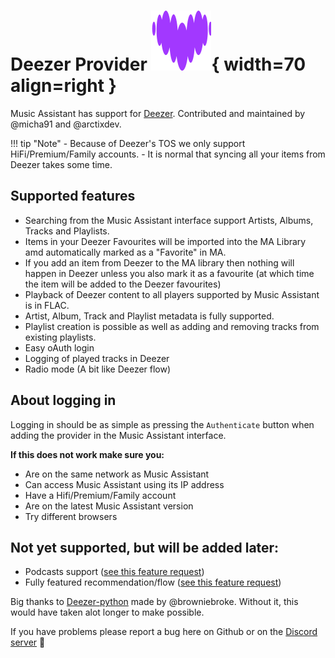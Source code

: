 # Deezer Provider ![Preview image](../assets/icons/deezer-icon.svg){ width=70 align=right }

Music Assistant has support for [Deezer](https://www.deezer.com/). Contributed and maintained by @micha91 and @arctixdev.

!!! tip "Note"
    - Because of Deezer's TOS we only support HiFi/Premium/Family accounts.
    - It is normal that syncing all your items from Deezer takes some time.

## Supported features
- Searching from the Music Assistant interface support Artists, Albums, Tracks and Playlists.
- Items in your Deezer Favourites will be imported into the MA Library amd automatically marked as a "Favorite" in MA.
- If you add an item from Deezer to the MA library then nothing will happen in Deezer unless you also mark it as a favourite (at which time the item will be added to the Deezer favourites)
- Playback of Deezer content to all players supported by Music Assistant is in FLAC.
- Artist, Album, Track and Playlist metadata is fully supported.
- Playlist creation is possible as well as adding and removing tracks from existing playlists.
- Easy oAuth login
- Logging of played tracks in Deezer
- Radio mode (A bit like Deezer flow)

## About logging in
Logging in should be as simple as pressing the `Authenticate` button when adding the provider in the Music Assistant interface.

**If this does not work make sure you:**
- Are on the same network as Music Assistant
- Can access Music Assistant using its IP address
- Have a Hifi/Premium/Family account
- Are on the latest Music Assistant version
- Try different browsers

## Not yet supported, but will be added later:
- Podcasts support ([see this feature request](https://github.com/music-assistant/hass-music-assistant/discussions/429))
- Fully featured recommendation/flow ([see this feature request](https://github.com/music-assistant/hass-music-assistant/discussions/535))

Big thanks to [Deezer-python](https://GitHub.com/browniebroke/deezer-python) made by @browniebroke. Without it, this would have taken alot longer to make possible.

If you have problems please report a bug here on Github or on the [Discord server](https://discord.gg/kaVm8hGpne) :slightly_smiling_face:
